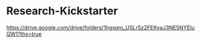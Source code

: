 # Research-Kickstarter

https://drive.google.com/drive/folders/1hgxqro_USLr5z2FEKyaJ3NE5NYEIuQW1?ths=true
